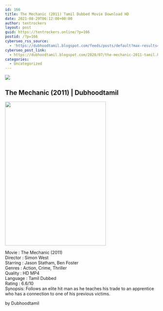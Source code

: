 ```yaml
---
id: 166
title: The Mechanic (2011) Tamil Dubbed Movie Download HD
date: 2021-08-29T06:12:08+00:00
author: tentrockers
layout: post
guid: https://tentrockers.online/?p=166
postid: /?p=166
cyberseo_rss_source:
  - 'https://dubhoodtamil.blogspot.com/feeds/posts/default?max-results=150&start-index=151'
cyberseo_post_link:
  - https://dubhoodtamil.blogspot.com/2020/07/the-mechanic-2011-tamil.html
categories:
  - Uncategorized
---
```

<div class="media_block">
  <img src="https://1.bp.blogspot.com/--Gw_2Rd0Kdo/XxllWeiGFBI/AAAAAAAABus/e53hXwXBkzceFwuWJsTpqRRY9nM7jv1QACNcBGAsYHQ/s72-w332-h474-c/138296.jpg" class="media_thumbnail" />
</div>

<div dir="ltr" trbidi="on" readability="11.628140703518">
  <h2>
    <span face="Helvetica Neue, Arial, Helvetica, sans-serif">The Mechanic (2011) | Dubhoodtamil</span>
  </h2>
  
  <div class="separator">
    <a href="https://1.bp.blogspot.com/--Gw_2Rd0Kdo/XxllWeiGFBI/AAAAAAAABus/e53hXwXBkzceFwuWJsTpqRRY9nM7jv1QACNcBGAsYHQ/s1600/138296.jpg"><img loading="lazy" border="0" data-original-height="1426" data-original-width="1000" height="474" src="https://1.bp.blogspot.com/--Gw_2Rd0Kdo/XxllWeiGFBI/AAAAAAAABus/e53hXwXBkzceFwuWJsTpqRRY9nM7jv1QACNcBGAsYHQ/w332-h474/138296.jpg" width="332" /></a>
  </div>
  
  <p>
    Movie<span> </span>:<span> </span>The Mechanic (2011)<br />Director<span> </span>:<span> </span>Simon West<br />Starring<span> </span>:<span> </span>Jason Statham, Ben Foster<br />Genres<span> </span>:<span> </span>Action, Crime, Thriller<br />Quality<span> </span>:<span> </span>HD MP4<br />Language<span> </span>:<span> </span>Tamil Dubbed<br />Rating<span> </span>:<span> </span>6.6/10<br />Synopsis: Follows an elite hit man as he teaches his trade to an apprentice who has a connection to one of his previous victims.
  </p>
  
  <p>
    <span face="Verdana, sans-serif">by Dubhoodtamil</span>
  </p>
</div>